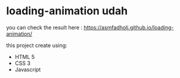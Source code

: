# loading-animation udah

you can check the result here : https://asmfadholi.github.io/loading-animation/

this project create using: 
- HTML 5
- CSS 3
- Javascript
